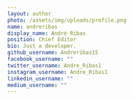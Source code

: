 ```yaml
---
layout: author
photo: /assets/img/uploads/profile.png
name: andreribas
display_name: André Ribas
position: Chief Editor
bio: Just a developer.
github_username: Andreribas15
facebook_username: ""
twitter_username: Andre_Ribas1
instagram_username: Andre_Ribas1
linkedin_username: ""
medium_username: ""
---
```

